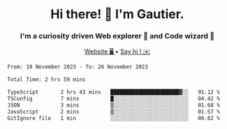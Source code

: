 <h1 align="center">Hi there! 👋 I'm Gautier.</h1>
<h3 align="center">I'm a curiosity driven Web explorer 🚀 and Code wizard 🧙</h3>

<p align="center">
  <a href="https://xisabla.github.io/">Website 🖥️ </a> •
  <a href="mailto:xisabla.dev@gmail.com">Say hi ! ✉️</a>
</p>

<!--START_SECTION:waka-->

```txt
From: 19 November 2023 - To: 26 November 2023

Total Time: 2 hrs 59 mins

TypeScript       2 hrs 43 mins   ██████████████████████▓░░   91.12 %
TSConfig         7 mins          █░░░░░░░░░░░░░░░░░░░░░░░░   04.42 %
JSON             3 mins          ▒░░░░░░░░░░░░░░░░░░░░░░░░   01.68 %
JavaScript       2 mins          ▒░░░░░░░░░░░░░░░░░░░░░░░░   01.57 %
GitIgnore file   1 min           ░░░░░░░░░░░░░░░░░░░░░░░░░   00.62 %
```

<!--END_SECTION:waka-->
